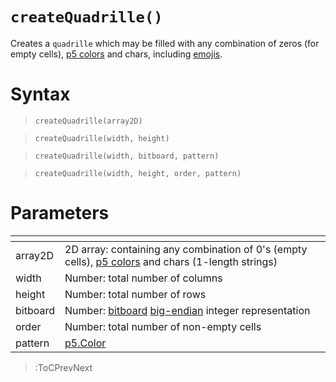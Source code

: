 # `createQuadrille()`

Creates a `quadrille` which may be filled with any combination of zeros (for empty cells), [p5 colors](https://p5js.org/reference/#/p5.Color) and chars, including [emojis](https://emojipedia.org/).

# Syntax

> `createQuadrille(array2D)`

> `createQuadrille(width, height)`

> `createQuadrille(width, bitboard, pattern)`

> `createQuadrille(width, height, order, pattern)`

# Parameters

| <!-- --> | <!-- -->                                                                                                                                   |
|----------|--------------------------------------------------------------------------------------------------------------------------------------------|
| array2D  | 2D array: containing any combination of 0's (empty cells), [p5 colors](https://p5js.org/reference/#/p5.Color) and chars (1-length strings) |
| width    | Number: total number of columns                                                                                                            |
| height   | Number: total number of rows                                                                                                               |
| bitboard | Number: [bitboard](https://en.wikipedia.org/wiki/Bitboard) [big-endian](https://en.wikipedia.org/wiki/Endianness) integer representation   |
| order    | Number: total number of non-empty cells                                                                                                    |
| pattern  | [p5.Color](https://p5js.org/reference/#/p5.Color) | String | 0: pattern used to fill all the non-empty cells                               |

> :ToCPrevNext